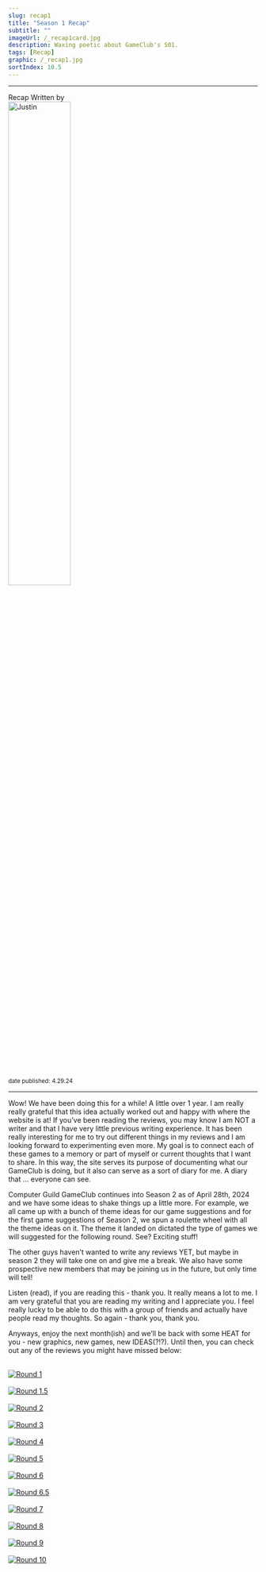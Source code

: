 ```yaml
---
slug: recap1
title: "Season 1 Recap"
subtitle: ""
imageUrl: /_recap1card.jpg
description: Waxing poetic about GameClub's S01.
tags: [Recap]
graphic: /_recap1.jpg
sortIndex: 10.5
---
```

---
<div class="reviewinfo">
	
<div style=""><span>Recap Written by</span>
<div class="reviewimg"><img src="/reviews/reviewjustin.png"
alt="Justin" style="width: 50%;"> </div><br>
<sub>date published: 4.29.24</sub></div>

</div>

---

Wow! We have been doing this for a while! A little over 1 year. I am really really grateful that this idea actually worked out and happy with where the website is at! If you’ve been reading the reviews, you may know I am NOT a writer and that I have very little previous writing experience. It has been really interesting for me to try out different things in my reviews and I am looking forward to experimenting even more. My goal is to connect each of these games to a memory or part of myself or current thoughts that I want to share. In this way, the site serves its purpose of documenting what our GameClub is doing, but it also can serve as a sort of diary for me. A diary that … everyone can see.

Computer Guild GameClub continues into Season 2 as of April 28th, 2024 and we have some ideas to shake things up a little more. For example, we all came up with a bunch of theme ideas for our game suggestions and for the first game suggestions of Season 2, we spun a roulette wheel with all the theme ideas on it. The theme it landed on dictated the type of games we will suggested for the following round. See? Exciting stuff! 

The other guys haven’t wanted to write any reviews YET, but maybe in season 2 they will take one on and give me a break. We also have some prospective new members that may be joining us in the future, but only time will tell!

Listen (read), if you are reading this - thank you. It really means a lot to me. I am very grateful that you are reading my writing and I appreciate you. I feel really lucky to be able to do this with a group of friends and actually have people read my thoughts. So again - thank you, thank you.

Anyways, enjoy the next month(ish) and we’ll be back with some HEAT for you - new graphics, new games, new IDEAS(?!?). Until then, you can check out any of the reviews you might have missed below:<br><br>


<a href="https://guild.computer/gameclub/games/wild-guns"><div class="reviewsplit"><img src="/_recap/recap1-01.png"
alt="Round 1"/><div></a><br>
<a href="https://guild.computer/gameclub/games/parasite-eve"><div class="reviewsplit"><img src="/_recap/recap1-02.png"
alt="Round 1.5"/><div></a><br>
<a href="https://guild.computer/gameclub/games/battle-network-2"><div class="reviewsplit"><img src="/_recap/recap1-03.png"
alt="Round 2"/><div></a><br>
<a href="https://guild.computer/gameclub/games/link-to-the-past"><div class="reviewsplit"><img src="/_recap/recap1-04.png"
alt="Round 3"/><div></a><br>
<a href="https://guild.computer/gameclub/games/secret-of-monkey-island"><div class="reviewsplit"><img src="/_recap/recap1-05.png"
alt="Round 4"/><div></a><br>
<a href="https://guild.computer/gameclub/games/symphony-of-the-night"><div class="reviewsplit"><img src="/_recap/recap1-06.png"
alt="Round 5"/><div></a><br>
<a href="https://guild.computer/gameclub/games/pikmin"><div class="reviewsplit"><img src="/_recap/recap1-07.png"
alt="Round 6"/><div></a><br>
<a href="https://guild.computer/gameclub/games/warcraft3"><div class="reviewsplit"><img src="/_recap/recap1-08.png"
alt="Round 6.5"/><div></a><br>
<a href="https://guild.computer/gameclub/games/apeescape"><div class="reviewsplit"><img src="/_recap/recap1-09.png"
alt="Round 7"/><div></a><br>
<a href="https://guild.computer/gameclub/games/silenthill"><div class="reviewsplit"><img src="/_recap/recap1-10.png"
alt="Round 8"/><div></a><br>
<a href="https://guild.computer/gameclub/games/morrowind"><div class="reviewsplit"><img src="/_recap/recap1-11.png"
alt="Round 9"/><div></a><br>
<a href="https://guild.computer/gameclub/games/three-houses"><div class="reviewsplit"><img src="/_recap/recap1-12.png"
alt="Round 10"/><div></a><br>

</div>
